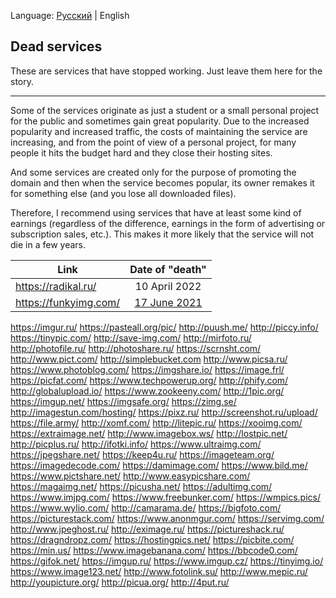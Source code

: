 Language: [Русский](Dead_services_RU.md) | English

## Dead services

These are services that have stopped working. Just leave them here for the story.

---

Some of the services originate as just a student or a small personal project for the public and sometimes gain great popularity. Due to the increased popularity and increased traffic, the costs of maintaining the service are increasing, and from the point of view of a personal project, for many people it hits the budget hard and they close their hosting sites.

And some services are created only for the purpose of promoting the domain and then when the service becomes popular, its owner remakes it for something else (and you lose all downloaded files).

Therefore, I recommend using services that have at least some kind of earnings (regardless of the difference, earnings in the form of advertising or subscription sales, etc.). This makes it more likely that the service will not die in a few years.

Link | Date of "death"
--- | :-:
https://radikal.ru/ | 10 April 2022
https://funkyimg.com/ | [17 June 2021](https://www.notion.so/FunkyIMG-is-DOWN-c5d5047d15384598b0db4f05953a9633)
https://imgur.ru/
https://pasteall.org/pic/
http://puush.me/
http://piccy.info/
https://tinypic.com/
http://save-img.com/
http://mirfoto.ru/
http://photofile.ru/
http://photoshare.ru/
https://scrnsht.com/
http://www.pict.com/
http://simplebucket.com
http://www.picsa.ru/
https://www.photoblog.com/
https://imgshare.io/
https://image.frl/
https://picfat.com/
https://www.techpowerup.org/
http://phify.com/
http://globalupload.io/
https://www.zookeeny.com/
http://1pic.org/
https://imgup.net/
https://imgsafe.org/
https://zimg.se/
http://imagestun.com/hosting/
https://pixz.ru/
http://screenshot.ru/upload/
https://file.army/
http://xomf.com/
http://litepic.ru/
https://xooimg.com/
https://extraimage.net/
http://www.imagebox.ws/
http://lostpic.net/
http://picplus.ru/
http://ifotki.info/
https://www.ultraimg.com/
https://jpegshare.net/
https://keep4u.ru/
https://imageteam.org/
https://imagedecode.com/
https://damimage.com/
https://www.bild.me/
https://www.pictshare.net/
http://www.easypicshare.com/
https://magaimg.net/
https://picusha.net/
https://adultimg.com/
https://www.imjpg.com/
https://www.freebunker.com/
https://wmpics.pics/
https://www.wylio.com/
http://camarama.de/
https://bigfoto.com/
https://picturestack.com/
https://www.anonmgur.com/
https://servimg.com/
http://www.jpeghost.ru/
http://eximage.ru/
https://pictureshack.ru/
https://dragndropz.com/
https://hostingpics.net/
https://picbite.com/
https://min.us/
https://www.imagebanana.com/
https://bbcode0.com/
https://gifok.net/
https://imgup.ru/
https://www.imgup.cz/
https://tinyimg.io/
https://www.image123.net/
http://www.fotolink.su/
http://www.mepic.ru/
http://youpicture.org/
http://picua.org/
http://4put.ru/
